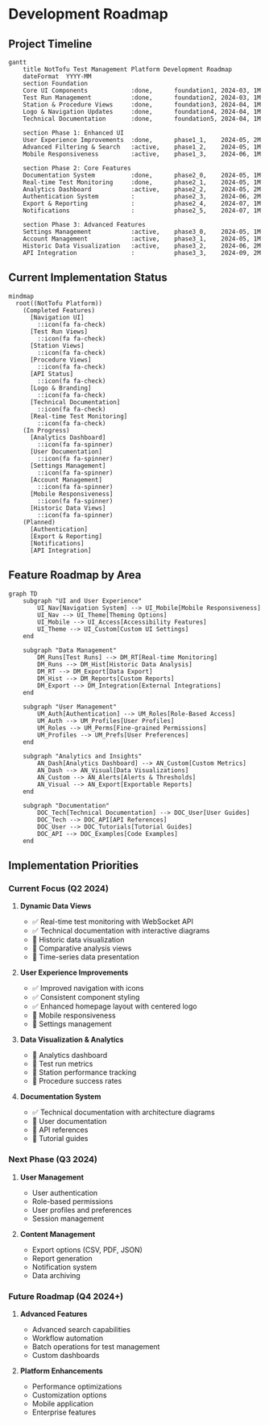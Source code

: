 # Development Roadmap

## Project Timeline

```mermaid
gantt
    title NotTofu Test Management Platform Development Roadmap
    dateFormat  YYYY-MM
    section Foundation
    Core UI Components            :done,      foundation1, 2024-03, 1M
    Test Run Management           :done,      foundation2, 2024-03, 1M
    Station & Procedure Views     :done,      foundation3, 2024-04, 1M
    Logo & Navigation Updates     :done,      foundation4, 2024-04, 1M
    Technical Documentation       :done,      foundation5, 2024-04, 1M

    section Phase 1: Enhanced UI
    User Experience Improvements  :done,      phase1_1,    2024-05, 2M
    Advanced Filtering & Search   :active,    phase1_2,    2024-05, 1M
    Mobile Responsiveness         :active,    phase1_3,    2024-06, 1M
    
    section Phase 2: Core Features
    Documentation System          :done,      phase2_0,    2024-05, 1M
    Real-time Test Monitoring     :done,      phase2_1,    2024-05, 1M
    Analytics Dashboard           :active,    phase2_2,    2024-05, 2M
    Authentication System         :           phase2_3,    2024-06, 2M
    Export & Reporting            :           phase2_4,    2024-07, 1M
    Notifications                 :           phase2_5,    2024-07, 1M
    
    section Phase 3: Advanced Features
    Settings Management           :active,    phase3_0,    2024-05, 1M
    Account Management            :active,    phase3_1,    2024-05, 1M
    Historic Data Visualization   :active,    phase3_2,    2024-06, 2M
    API Integration               :           phase3_3,    2024-09, 2M
```

## Current Implementation Status

```mermaid
mindmap
  root((NotTofu Platform))
    (Completed Features)
      [Navigation UI]
        ::icon(fa fa-check)
      [Test Run Views]
        ::icon(fa fa-check)
      [Station Views]
        ::icon(fa fa-check)
      [Procedure Views]
        ::icon(fa fa-check)
      [API Status]
        ::icon(fa fa-check)
      [Logo & Branding]
        ::icon(fa fa-check)
      [Technical Documentation]
        ::icon(fa fa-check)
      [Real-time Test Monitoring]
        ::icon(fa fa-check)
    (In Progress)
      [Analytics Dashboard]
        ::icon(fa fa-spinner)
      [User Documentation]
        ::icon(fa fa-spinner)
      [Settings Management]
        ::icon(fa fa-spinner)
      [Account Management]
        ::icon(fa fa-spinner)
      [Mobile Responsiveness]
        ::icon(fa fa-spinner)
      [Historic Data Views]
        ::icon(fa fa-spinner)
    (Planned)
      [Authentication]
      [Export & Reporting]
      [Notifications]
      [API Integration]
```

## Feature Roadmap by Area

```mermaid
graph TD
    subgraph "UI and User Experience"
        UI_Nav[Navigation System] --> UI_Mobile[Mobile Responsiveness]
        UI_Nav --> UI_Theme[Theming Options]
        UI_Mobile --> UI_Access[Accessibility Features]
        UI_Theme --> UI_Custom[Custom UI Settings]
    end
    
    subgraph "Data Management"
        DM_Runs[Test Runs] --> DM_RT[Real-time Monitoring]
        DM_Runs --> DM_Hist[Historic Data Analysis]
        DM_RT --> DM_Export[Data Export]
        DM_Hist --> DM_Reports[Custom Reports]
        DM_Export --> DM_Integration[External Integrations]
    end
    
    subgraph "User Management"
        UM_Auth[Authentication] --> UM_Roles[Role-Based Access]
        UM_Auth --> UM_Profiles[User Profiles]
        UM_Roles --> UM_Perms[Fine-grained Permissions]
        UM_Profiles --> UM_Prefs[User Preferences]
    end
    
    subgraph "Analytics and Insights"
        AN_Dash[Analytics Dashboard] --> AN_Custom[Custom Metrics]
        AN_Dash --> AN_Visual[Data Visualizations]
        AN_Custom --> AN_Alerts[Alerts & Thresholds]
        AN_Visual --> AN_Export[Exportable Reports]
    end
    
    subgraph "Documentation"
        DOC_Tech[Technical Documentation] --> DOC_User[User Guides]
        DOC_Tech --> DOC_API[API References]
        DOC_User --> DOC_Tutorials[Tutorial Guides]
        DOC_API --> DOC_Examples[Code Examples]
    end
```

## Implementation Priorities

### Current Focus (Q2 2024)

1. **Dynamic Data Views**
   - ✅ Real-time test monitoring with WebSocket API
   - ✅ Technical documentation with interactive diagrams
   - 🔄 Historic data visualization
   - 🔄 Comparative analysis views
   - 🔄 Time-series data presentation

2. **User Experience Improvements**
   - ✅ Improved navigation with icons
   - ✅ Consistent component styling
   - ✅ Enhanced homepage layout with centered logo
   - 🔄 Mobile responsiveness
   - 🔄 Settings management

3. **Data Visualization & Analytics**
   - 🔄 Analytics dashboard
   - 🔄 Test run metrics
   - 🔄 Station performance tracking
   - 🔄 Procedure success rates

4. **Documentation System**
   - ✅ Technical documentation with architecture diagrams
   - 🔄 User documentation
   - 🔄 API references
   - 🔄 Tutorial guides

### Next Phase (Q3 2024)

1. **User Management**
   - User authentication
   - Role-based permissions
   - User profiles and preferences
   - Session management

2. **Content Management**
   - Export options (CSV, PDF, JSON)
   - Report generation
   - Notification system
   - Data archiving

### Future Roadmap (Q4 2024+)

1. **Advanced Features**
   - Advanced search capabilities
   - Workflow automation
   - Batch operations for test management
   - Custom dashboards

2. **Platform Enhancements**
   - Performance optimizations
   - Customization options
   - Mobile application
   - Enterprise features 